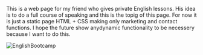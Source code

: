 This is a web page for my friend who gives private English lessons. His idea is to do a full course 
of speaking and this is the topig of this page. For now it is just a static page HTML + CSS making only marketing and contact functions. I hope the future show anydynamic functionality to be necessery because I want to do this.

![EnglishBootcamp](https://github.com/MaciejBabicki/English-Bootcamp-Page/assets/123827748/e6218290-0ff1-431f-91bb-776ac4ecef3c)
